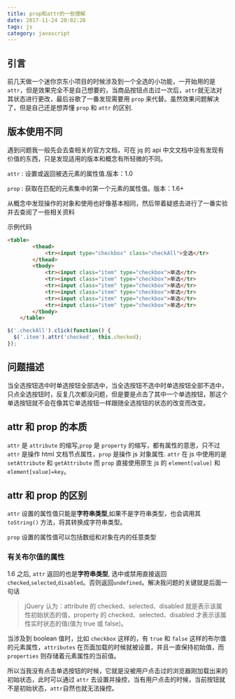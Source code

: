 ```yaml
---
title: prop和attr的一些理解
date: 2017-11-24 20:02:28
tags: js
category: javascript
---
```


## 引言

前几天做一个迷你京东小项目的时候涉及到一个全选的小功能，一开始用的是 `attr`，但是效果完全不是自己想要的，当商品按钮点击过一次后，`attr`就无法对其状态进行更改，最后谷歌了一番发现需要用 `prop` 来代替。虽然效果问题解决了，但是自己还是想弄懂 `prop` 和 `attr` 的区别.

## 版本使用不同

遇到问题我一般先会去查相关的官方文档，可在 jq 的 api 中文文档中没有发现有价值的东西，只是发现适用的版本和概念有所轻微的不同。

`attr` : 设置或返回被选元素的属性值.版本：1.0

`prop` : 获取在匹配的元素集中的第一个元素的属性值。版本：1.6+

从概念中发现操作的对象和使用也好像基本相同，然后带着疑惑去进行了一番实验并去查阅了一些相关资料

示例代码

```HTML
<table>
        <thead>
            <tr><input type="checkbox" class="checkAll">全选</tr>
        </thead>
        <tbody>
            <tr><input class="item" type="checkbox">单选</tr>
            <tr><input class="item" type="checkbox">单选</tr>
            <tr><input class="item" type="checkbox">单选</tr>
            <tr><input class="item" type="checkbox">单选</tr>
            <tr><input class="item" type="checkbox">单选</tr>
            <tr><input class="item" type="checkbox">单选</tr>
        </tbody>
    </table>
```

```js
$('.checkAll').click(function() {
  $('.item').attr('checked', this.checked);
});
```

## 问题描述

当全选按钮选中时单选按钮全部选中，当全选按钮不选中时单选按钮全部不选中，只点全选按钮时，反复几次都没问题，但是要是点击了其中一个单选按钮，那这个单选按钮就不会在像其它单选按钮一样跟随全选按钮的状态的改变而改变。

## attr 和 prop 的本质

`attr` 是 `attribute` 的缩写,`prop` 是 `property` 的缩写，都有属性的意思，只不过 `attr` 是操作 html 文档节点属性，`prop` 是操作 js 对象属性. `attr` 在 js 中使用的是 `setAttribute` 和 `getAttribute` 而 `prop` 直接使用原生 js 的 `element[value]` 和 `element[value]=key`。

## attr 和 prop 的区别

`attr` 设置的属性值只能是**字符串类型**,如果不是字符串类型，也会调用其 `toString()` 方法，将其转换成字符串类型。

`prop` 设置的属性值可以包括数组和对象在内的任意类型

### 有关布尔值的属性

1.6 之后, `attr` 返回的也是**字符串类型**, 选中或禁用直接返回 `checked`,`selected`,`disabled`。否则返回`undefined`。解决我问题的关键就是后面一句话

> jQuery 认为：attribute 的 checked、selected、disabled 就是表示该属性初始状态的值，property 的 checked、selected、disabled 才表示该属性实时状态的值(值为 true 或 false)。

当涉及到 boolean 值时，比如 `checkbox` 这样的，有 `true` 和 `false` 这样的布尔值的元素属性，`attributes` 在页面加载的时候就被设置，并且一直保持初始值，而 `properties` 则存储着元素属性的当前值。

所以当我没有点击单选按钮的时候，它就是没被用户点击过的浏览器刚加载出来的初始状态，此时可以通过 `attr` 去设置并操控，当有用户点击的时候，当前按钮就不是初始状态，`attr`自然也就无法操控。
